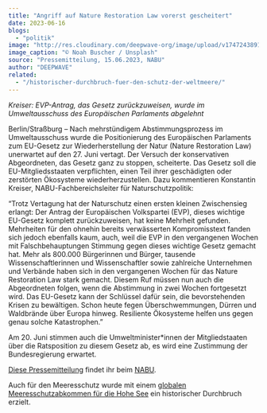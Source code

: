```yaml
---
title: "Angriff auf Nature Restoration Law vorerst gescheitert"
date: 2023-06-16
blogs: 
  - "politik"
image: "http://res.cloudinary.com/deepwave-org/image/upload/v1747243891/deepwave.org/noah-buscher-x8ZStukS2PM-unsplash-scaled.jpg"
image_caption: "© Noah Buscher / Unsplash"
source: "Pressemitteilung, 15.06.2023, NABU"
author: "DEEPWAVE"
related: 
  - "/historischer-durchbruch-fuer-den-schutz-der-weltmeere/"
---
```


_Kreiser: EVP-Antrag, das Gesetz zurückzuweisen, wurde im Umweltausschuss des Europäischen Parlaments abgelehnt_

Berlin/Straßburg – Nach mehrstündigem Abstimmungsprozess im Umweltausschuss wurde die Positionierung des Europäischen Parlaments zum EU-Gesetz zur Wiederherstellung der Natur (Nature Restoration Law) unerwartet auf den 27. Juni vertagt. Der Versuch der konservativen Abgeordneten, das Gesetz ganz zu stoppen, scheiterte. Das Gesetz soll die EU-Mitgliedsstaaten verpflichten, einen Teil ihrer geschädigten oder zerstörten Ökosysteme wiederherzustellen. Dazu kommentieren Konstantin Kreiser, NABU-Fachbereichsleiter für Naturschutzpolitik:

“Trotz Vertagung hat der Naturschutz einen ersten kleinen Zwischensieg erlangt: Der Antrag der Europäischen Volkspartei (EVP), dieses wichtige EU-Gesetz komplett zurückzuweisen, hat keine Mehrheit gefunden. Mehrheiten für den ohnehin bereits verwässerten Kompromisstext fanden sich jedoch ebenfalls kaum, auch, weil die EVP in den vergangenen Wochen mit Falschbehauptungen Stimmung gegen dieses wichtige Gesetz gemacht hat. Mehr als 800.000 Bürgerinnen und Bürger, tausende Wissenschaftlerinnen und Wissenschaftler sowie zahlreiche Unternehmen und Verbände haben sich in den vergangenen Wochen für das Nature Restoration Law stark gemacht. Diesem Ruf müssen nun auch die Abgeordneten folgen, wenn die Abstimmung in zwei Wochen fortgesetzt wird. Das EU-Gesetz kann der Schlüssel dafür sein, die bevorstehenden Krisen zu bewältigen. Schon heute fegen Überschwemmungen, Dürren und Waldbrände über Europa hinweg. Resiliente Ökosysteme helfen uns gegen genau solche Katastrophen.”

Am 20. Juni stimmen auch die Umweltminister\*innen der Mitgliedstaaten über die Ratsposition zu diesem Gesetz ab, es wird eine Zustimmung der Bundesregierung erwartet.

[Diese Pressemitteilung](https://www.nabu.de/presse/pressemitteilungen/index.php?popup=true&show=38102&db=presseservice) findet ihr beim [NABU](https://www.nabu.de/).

Auch für den Meeresschutz wurde mit einem [globalen Meeresschutzabkommen für die Hohe See](https://www.deepwave.org/historischer-durchbruch-fuer-den-schutz-der-weltmeere/) ein historischer Durchbruch erzielt.
